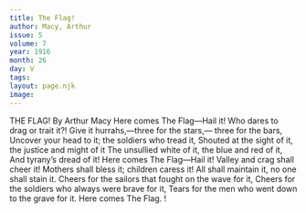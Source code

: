 ```yaml
---
title: The Flag!
author: Macy, Arthur
issue: 5
volume: 7
year: 1916
month: 26
day: V
tags:
layout: page.njk
image:
---
```

THE FLAG!    By Arthur Macy Here comes       The Flag—Hail it!    Who dares to drag or trait it?!    Give it hurrahs,—three for the stars,— three for the bars,    Uncover your head to it; the soldiers who tread it,    Shouted at the sight of it, the justice and might of it    The unsullied white of it, the blue and red of it,    And tyrany’s dread of it!       Here comes The Flag—Hail it!    Valley and crag shall cheer it!    Mothers shall bless it; children caress it!    All shall maintain it, no one shall stain it.    Cheers for the sailors that fought on the wave for it,    Cheers for the soldiers who always were brave for it,    Tears for the men who went down to the grave for it.    Here comes The Flag. !    


